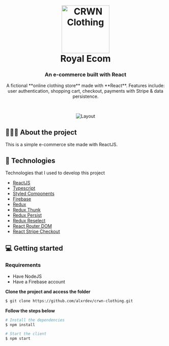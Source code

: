 <h1 align="center">
	<img alt="CRWN Clothing" src="https://raw.githubusercontent.com/iam-sachinverma/crown-ecom/master/src/assets/crown.svg" width="150px"><br>
	Royal Ecom
</h1>

<h3 align="center">
  An e-commerce built with React
</h3>

<p align="center">
A fictional **online clothing store** made with **React**. Features include: user authentication, shopping cart, checkout, payments with Stripe & data persistence.
</p>

</br>

<p align="center">
  <img alt="Layout" src="https://i.imgur.com/1VD3Ond.gif">
</p>

## 💇🏻‍♂️ About the project

This is a simple e-commerce site made with ReactJS.



## 🚀 Technologies

Technologies that I used to develop this project

- [ReactJS](https://reactjs.org/)
- [Typescript](https://www.typescriptlang.org/)
- [Styled Components](https://github.com/styled-components/styled-components)
- [Firebase](https://firebase.google.com/)
- [Redux](https://redux.js.org/)
- [Redux Thunk](https://github.com/reduxjs/redux-thunk)
- [Redux Persist](https://github.com/rt2zz/redux-persist)
- [Redux Reselect](https://github.com/reduxjs/reselect)
- [React Router DOM](https://reacttraining.com/react-router/)
- [React Stripe Checkout](https://github.com/azmenak/react-stripe-checkout)

## 💻 Getting started

### Requirements

- Have NodeJS
- Have a Firebase account

**Clone the project and access the folder**

```bash
$ git clone https://github.com/alxrdev/crwn-clothing.git
```

**Follow the steps below**
```bash
# Install the dependencies
$ npm install

# Start the client
$ npm start
```


